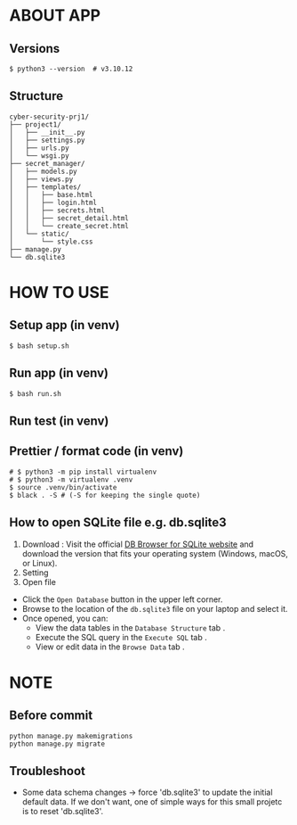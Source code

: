 # ABOUT APP
## Versions
```shell
$ python3 --version  # v3.10.12
```

## Structure
```
cyber-security-prj1/
├── project1/
│   ├── __init__.py
│   ├── settings.py
│   ├── urls.py
│   └── wsgi.py
├── secret_manager/
│   ├── models.py
│   ├── views.py
│   ├── templates/
│   │   ├── base.html
│   │   ├── login.html
│   │   ├── secrets.html
│   │   ├── secret_detail.html
│   │   └── create_secret.html
│   └── static/
│       └── style.css
├── manage.py
└── db.sqlite3
```

# HOW TO USE

## Setup app (in venv)
```shell
$ bash setup.sh
```

## Run app (in venv)
```shell
$ bash run.sh
```

## Run test (in venv)

## Prettier / format code (in venv)
```shell
# $ python3 -m pip install virtualenv
# $ python3 -m virtualenv .venv
$ source .venv/bin/activate
$ black . -S # (-S for keeping the single quote)
```

## How to open SQLite file e.g. db.sqlite3
1. Download : Visit the official [DB Browser for SQLite website](https://sqlitebrowser.org/) and download the version that fits your operating system (Windows, macOS, or Linux).
2. Setting
3. Open file
  - Click the `Open Database` button in the upper left corner.
  - Browse to the location of the `db.sqlite3` file on your laptop and select it.
  - Once opened, you can:
    - View the data tables in the `Database Structure` tab .
    - Execute the SQL query in the `Execute SQL` tab .
    - View or edit data in the `Browse Data` tab .

# NOTE
## Before commit
```shell
python manage.py makemigrations
python manage.py migrate
```

## Troubleshoot
- Some data schema changes -> force 'db.sqlite3' to update the initial default data. If we don't want, one of simple ways for this small projetc is to reset 'db.sqlite3'.